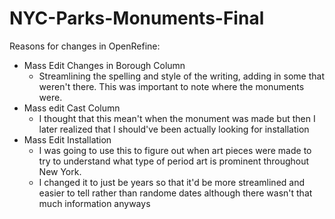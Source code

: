 # NYC-Parks-Monuments-Final

Reasons for changes in OpenRefine: <br>
- Mass Edit Changes in Borough Column 
  - Streamlining the spelling and style of the writing, adding in some that weren't there. This was important to note where the monuments were.
- Mass edit Cast Column
  - I thought that this mean't when the monument was made but then I later realized that I should've been actually looking for installation
- Mass Edit Installation
  - I was going to use this to figure out when art pieces were made to try to understand what type of period art is prominent throughout New York.
  - I changed it to just be years so that it'd be more streamlined and easier to tell rather than randome dates although there wasn't that much information anyways
